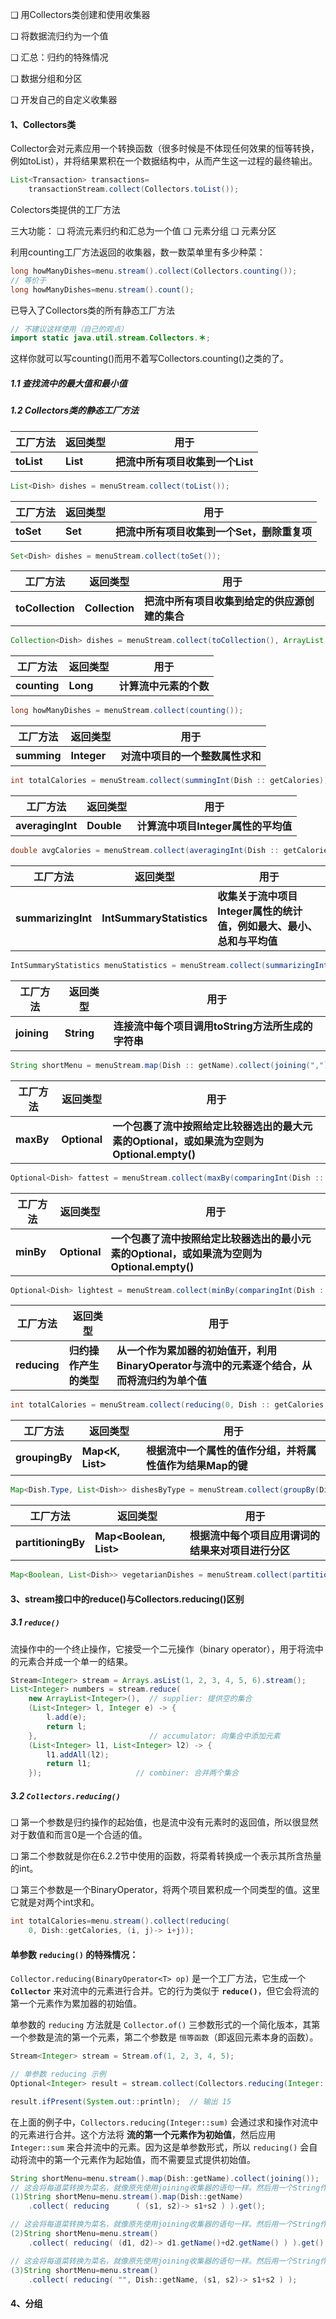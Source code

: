 ❑ 用Collectors类创建和使用收集器

❑ 将数据流归约为一个值

❑ 汇总：归约的特殊情况

❑ 数据分组和分区

❑ 开发自己的自定义收集器



#### 1、Collectors类

Collector会对元素应用一个转换函数（很多时候是不体现任何效果的恒等转换，例如toList），并将结果累积在一个数据结构中，从而产生这一过程的最终输出。

```java
List<Transaction> transactions=
    transactionStream.collect(Collectors.toList());
```

Colectors类提供的工厂方法

三大功能：
❑ 将流元素归约和汇总为一个值
❑ 元素分组
❑ 元素分区

利用counting工厂方法返回的收集器，数一数菜单里有多少种菜：

```java
long howManyDishes=menu.stream().collect(Collectors.counting());
// 等价于
long howManyDishes=menu.stream().count();
```

已导入了Collectors类的所有静态工厂方法

```java
// 不建议这样使用（自己的观点）
import static java.util.stream.Collectors.＊;
```

这样你就可以写counting()而用不着写Collectors.counting()之类的了。

##### 1.1 查找流中的最大值和最小值



##### 1.2 Collectors类的静态工厂方法

| 工厂方法   | 返回类型    | 用于                             |
| ---------- | ----------- | -------------------------------- |
| **toList** | **List<T>** | **把流中所有项目收集到一个List** |

```java
List<Dish> dishes = menuStream.collect(toList());
```



| 工厂方法  | 返回类型   | 用于                                        |
| --------- | ---------- | ------------------------------------------- |
| **toSet** | **Set<T>** | **把流中所有项目收集到一个Set，删除重复项** |

```java
Set<Dish> dishes = menuStream.collect(toSet());
```



| 工厂方法         | 返回类型          | 用于                                           |
| ---------------- | ----------------- | ---------------------------------------------- |
| **toCollection** | **Collection<T>** | **把流中所有项目收集到给定的供应源创建的集合** |

```java
Collection<Dish> dishes = menuStream.collect(toCollection(), ArrayList :: new)
```



| **工厂方法** | **返回类型** | **用于**               |
| ------------ | ------------ | ---------------------- |
| **counting** | **Long**     | **计算流中元素的个数** |

```java
long howManyDishes = menuStream.collect(counting());
```



| 工厂方法    | 返回类型    | 用于                             |
| ----------- | ----------- | -------------------------------- |
| **summing** | **Integer** | **对流中项目的一个整数属性求和** |

```java
int totalCalories = menuStream.collect(summingInt(Dish :: getCalories));
```



| 工厂方法         | 返回类型   | 用于                                |
| ---------------- | ---------- | ----------------------------------- |
| **averagingInt** | **Double** | **计算流中项目Integer属性的平均值** |

```java
double avgCalories = menuStream.collect(averagingInt(Dish :: getCalories));
```



| 工厂方法           | 返回类型                 | 用于                                                         |
| ------------------ | ------------------------ | ------------------------------------------------------------ |
| **summarizingInt** | **IntSummaryStatistics** | **收集关于流中项目Integer属性的统计值，例如最大、最小、总和与平均值** |

```java
IntSummaryStatistics menuStatistics = menuStream.collect(summarizingInt(Dish :: getCalories))
```



| 工厂方法    | 返回类型   | 用于                                               |
| ----------- | ---------- | -------------------------------------------------- |
| **joining** | **String** | **连接流中每个项目调用toString方法所生成的字符串** |

```java
String shortMenu = menuStream.map(Dish :: getName).collect(joining(","));
```



| 工厂方法  | 返回类型        | 用于                                                         |
| --------- | --------------- | ------------------------------------------------------------ |
| **maxBy** | **Optional<T>** | **一个包裹了流中按照给定比较器选出的最大元素的Optional，或如果流为空则为Optional.empty()** |

```java
Optional<Dish> fattest = menuStream.collect(maxBy(comparingInt(Dish :: getCalories)));
```



| 工厂方法  | 返回类型        | 用于                                                         |
| --------- | --------------- | ------------------------------------------------------------ |
| **minBy** | **Optional<T>** | **一个包裹了流中按照给定比较器选出的最小元素的Optional，或如果流为空则为Optional.empty()** |

```java
Optional<Dish> lightest = menuStream.collect(minBy(comparingInt(Dish :: getCalories)));
```



| 工厂方法     | 返回类型               | 用于                                                         |
| ------------ | ---------------------- | ------------------------------------------------------------ |
| **reducing** | **归约操作产生的类型** | **从一个作为累加器的初始值开，利用BinaryOperator与流中的元素逐个结合，从而将流归约为单个值** |

```java
int totalCalories = menuStream.collect(reducing(0, Dish :: getCalories, Integer :: sum));
```



| 工厂方法       | 返回类型            | 用于                                                      |
| -------------- | ------------------- | --------------------------------------------------------- |
| **groupingBy** | **Map<K, List<T>>** | **根据流中一个属性的值作分组，并将属性值作为结果Map的键** |

```java
Map<Dish.Type, List<Dish>> dishesByType = menuStream.collect(groupBy(Dish :: getType));
```



| 工厂方法           | 返回类型               | 用于                                               |
| ------------------ | ---------------------- | -------------------------------------------------- |
| **partitioningBy** | **Map<Boolean, List>** | **根据流中每个项目应用谓词的结果来对项目进行分区** |

```java
Map<Boolean, List<Dish>> vegetarianDishes = menuStream.collect(partitioningBy(Dish :: isVegetarian));
```















#### 3、stream接口中的reduce()与Collectors.reducing()区别

##### 3.1 **`reduce()`** 

流操作中的一个终止操作，它接受一个二元操作（binary operator），用于将流中的元素合并成一个单一的结果。

```java
Stream<Integer> stream = Arrays.asList(1, 2, 3, 4, 5, 6).stream();
List<Integer> numbers = stream.reduce(
    new ArrayList<Integer>(),  // supplier: 提供空的集合
    (List<Integer> l, Integer e) -> {
        l.add(e);
        return l;
    },                         // accumulator: 向集合中添加元素
    (List<Integer> l1, List<Integer> l2) -> {
        l1.addAll(l2);
        return l1;
    });  					// combiner: 合并两个集合
```



##### 3.2 `Collectors.reducing()`

❑ 第一个参数是归约操作的起始值，也是流中没有元素时的返回值，所以很显然对于数值和而言0是一个合适的值。

❑ 第二个参数就是你在6.2.2节中使用的函数，将菜肴转换成一个表示其所含热量的int。

❑ 第三个参数是一个BinaryOperator，将两个项目累积成一个同类型的值。这里它就是对两个int求和。

```java
int totalCalories=menu.stream().collect(reducing(
	0, Dish::getCalories, (i, j)-> i+j));
```



#### **单参数 `reducing()` 的特殊情况：**

`Collector.reducing(BinaryOperator<T> op)` 是一个工厂方法，它生成一个 **`Collector`** 来对流中的元素进行合并。它的行为类似于 **`reduce()`**，但它会将流的第一个元素作为累加器的初始值。

单参数的 `reducing` 方法就是 `Collector.of()` 三参数形式的一个简化版本，其第一个参数是流的第一个元素，第二个参数是 `恒等函数`（即返回元素本身的函数）。

```java
Stream<Integer> stream = Stream.of(1, 2, 3, 4, 5);

// 单参数 reducing 示例
Optional<Integer> result = stream.collect(Collectors.reducing(Integer::sum));

result.ifPresent(System.out::println);  // 输出 15

```

在上面的例子中，`Collectors.reducing(Integer::sum)` 会通过求和操作对流中的元素进行合并。这个方法将 **流的第一个元素作为初始值**，然后应用 `Integer::sum` 来合并流中的元素。因为这是单参数形式，所以 `reducing()` 会自动将流中的第一个元素作为起始值，而不需要显式提供初始值。



```java
String shortMenu=menu.stream().map(Dish::getName).collect(joining());
// 这会将每道菜转换为菜名，就像原先使用joining收集器的语句一样。然后用一个String作为累加器归约得到的字符串流，并将菜名逐个连接在它后面。
(1)String shortMenu=menu.stream().map(Dish::getName)
	.collect( reducing      ( (s1, s2)-> s1+s2 ) ).get();

// 这会将每道菜转换为菜名，就像原先使用joining收集器的语句一样。然后用一个String作为累加器归约得到的字符串流，并将菜名逐个连接在它后面。
(2)String shortMenu=menu.stream()
	.collect( reducing( (d1, d2)-> d1.getName()+d2.getName() ) ).get();

// 这会将每道菜转换为菜名，就像原先使用joining收集器的语句一样。然后用一个String作为累加器归约得到的字符串流，并将菜名逐个连接在它后面。
(3)String shortMenu=menu.stream()
	.collect( reducing( "", Dish::getName, (s1, s2)-> s1+s2 ) );
```



#### 4、分组
